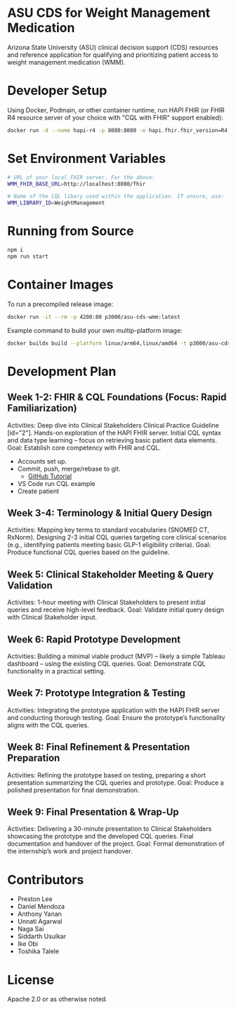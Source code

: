 # ASU CDS for Weight Management Medication

Arizona State University (ASU) clinical decision support (CDS) resources and reference application for qualifying and prioritizing patient access to weight management medication (WMM).

# Developer Setup

Using Docker, Podmain, or other container runtime, run HAPI FHIR (or FHIR R4 resource server of your choice with "CQL with FHIR" support enabled):

```sh
docker run -d --name hapi-r4 -p 8080:8080 -e hapi.fhir.fhir_version=R4 -e spring.main.allow-bean-definition-overriding=true -e hapi.fhir.expunge_enabled=true -e hapi.fhir.allow_multiple_delete=true -e hapi.fhir.bulk_export_enabled=true -e hapi.fhir.bulk_import_enabled=true -e hapi.fhir.enable_index_missing_fields=true -e hapi.fhir.cdshooks.enabled=true -e hapi.fhir.cr.enabled=true  hapiproject/hapi:v8.2.0-1
```
# Set Environment Variables

```sh
# URL of your local FHIR server. For the above:
WMM_FHIR_BASE_URL=http://localhost:8080/fhir

# Name of the CQL libary used within the application. If unsure, use:
WMM_LIBRARY_ID=WeightManagement
```
# Running from Source

```sh
npm i
npm run start
```

# Container Images

To run a precompiled release image:

```sh
docker run -it --rm -p 4200:80 p3000/asu-cds-wmm:latest
```

Example command to build your own multip-platform image:

```sh
docker buildx build --platform linux/arm64,linux/amd64 -t p3000/asu-cds-wmm:latest .
```




# Development Plan

## Week 1-2: FHIR & CQL Foundations (Focus: Rapid Familiarization)

Activities: Deep dive into Clinical Stakeholders Clinical Practice Guideline [id="2"]. Hands-on exploration of the HAPI FHIR server. Initial CQL syntax and data type learning – focus on retrieving basic patient data elements.
Goal: Establish core competency with FHIR and CQL.

- Accounts set up.
- Commit, push, merge/rebase to git.
  - [GitHub Tutorial](https://docs.github.com/en/get-started/start-your-journey/hello-world)
- VS Code run CQL example
- Create patient

## Week 3-4: Terminology & Initial Query Design

Activities: Mapping key terms to standard vocabularies (SNOMED CT, RxNorm). Designing 2-3 initial CQL queries targeting core clinical scenarios (e.g., identifying patients meeting basic GLP-1 eligibility criteria).
Goal: Produce functional CQL queries based on the guideline.

## Week 5: Clinical Stakeholder Meeting & Query Validation

Activities: 1-hour meeting with Clinical Stakeholders to present initial queries and receive high-level feedback.
Goal: Validate initial query design with Clinical Stakeholder input.

## Week 6: Rapid Prototype Development

Activities: Building a minimal viable product (MVP) – likely a simple Tableau dashboard – using the existing CQL queries.
Goal: Demonstrate CQL functionality in a practical setting.

## Week 7: Prototype Integration & Testing

Activities: Integrating the prototype application with the HAPI FHIR server and conducting thorough testing.
Goal: Ensure the prototype’s functionality aligns with the CQL queries.

## Week 8: Final Refinement & Presentation Preparation

Activities: Refining the prototype based on testing, preparing a short presentation summarizing the CQL queries and prototype.
Goal: Produce a polished presentation for final demonstration.

## Week 9: Final Presentation & Wrap-Up

Activities: Delivering a 30-minute presentation to Clinical Stakeholders showcasing the prototype and the developed CQL queries. Final documentation and handover of the project.
Goal: Formal demonstration of the internship’s work and project handover.



# Contributors

* Preston Lee
* Daniel Mendoza
* Anthony Yanan
* Unnati Agarwal
* Naga Sai
* Siddarth Usulkar
* Ike Obi
* Toshika Talele

# License

Apache 2.0 or as otherwise noted.
